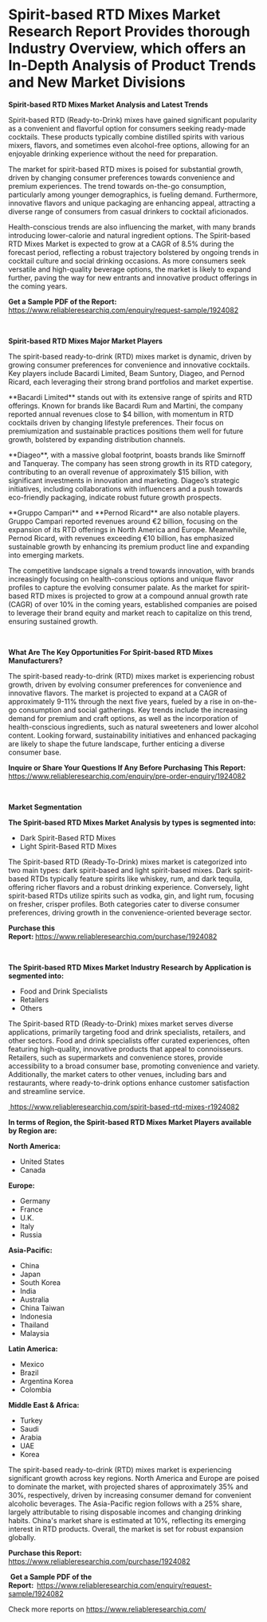 <p><h1>Spirit-based RTD Mixes Market Research Report Provides thorough Industry Overview, which offers an In-Depth Analysis of Product Trends and New Market Divisions</h1></p><p><strong>Spirit-based RTD Mixes Market Analysis and Latest Trends</strong></p>
<p><p>Spirit-based RTD (Ready-to-Drink) mixes have gained significant popularity as a convenient and flavorful option for consumers seeking ready-made cocktails. These products typically combine distilled spirits with various mixers, flavors, and sometimes even alcohol-free options, allowing for an enjoyable drinking experience without the need for preparation. </p><p>The market for spirit-based RTD mixes is poised for substantial growth, driven by changing consumer preferences towards convenience and premium experiences. The trend towards on-the-go consumption, particularly among younger demographics, is fueling demand. Furthermore, innovative flavors and unique packaging are enhancing appeal, attracting a diverse range of consumers from casual drinkers to cocktail aficionados. </p><p>Health-conscious trends are also influencing the market, with many brands introducing lower-calorie and natural ingredient options. The Spirit-based RTD Mixes Market is expected to grow at a CAGR of 8.5% during the forecast period, reflecting a robust trajectory bolstered by ongoing trends in cocktail culture and social drinking occasions. As more consumers seek versatile and high-quality beverage options, the market is likely to expand further, paving the way for new entrants and innovative product offerings in the coming years.</p></p>
<p><strong>Get a Sample PDF of the Report:&nbsp;</strong> <a href="https://www.reliableresearchiq.com/enquiry/request-sample/1924082?utm_campaign=1123&utm_medium=2&utm_source=Github&utm_content=ia&utm_term=14012025&utm_id=spirit-based-rtd-mixes">https://www.reliableresearchiq.com/enquiry/request-sample/1924082</a></p>
<p>&nbsp;</p>
<p><strong>Spirit-based RTD Mixes Major Market Players</strong></p>
<p><p>The spirit-based ready-to-drink (RTD) mixes market is dynamic, driven by growing consumer preferences for convenience and innovative cocktails. Key players include Bacardi Limited, Beam Suntory, Diageo, and Pernod Ricard, each leveraging their strong brand portfolios and market expertise.</p><p>**Bacardi Limited** stands out with its extensive range of spirits and RTD offerings. Known for brands like Bacardi Rum and Martini, the company reported annual revenues close to $4 billion, with momentum in RTD cocktails driven by changing lifestyle preferences. Their focus on premiumization and sustainable practices positions them well for future growth, bolstered by expanding distribution channels.</p><p>**Diageo**, with a massive global footprint, boasts brands like Smirnoff and Tanqueray. The company has seen strong growth in its RTD category, contributing to an overall revenue of approximately $15 billion, with significant investments in innovation and marketing. Diageo’s strategic initiatives, including collaborations with influencers and a push towards eco-friendly packaging, indicate robust future growth prospects.</p><p>**Gruppo Campari** and **Pernod Ricard** are also notable players. Gruppo Campari reported revenues around €2 billion, focusing on the expansion of its RTD offerings in North America and Europe. Meanwhile, Pernod Ricard, with revenues exceeding €10 billion, has emphasized sustainable growth by enhancing its premium product line and expanding into emerging markets.</p><p>The competitive landscape signals a trend towards innovation, with brands increasingly focusing on health-conscious options and unique flavor profiles to capture the evolving consumer palate. As the market for spirit-based RTD mixes is projected to grow at a compound annual growth rate (CAGR) of over 10% in the coming years, established companies are poised to leverage their brand equity and market reach to capitalize on this trend, ensuring sustained growth.</p></p>
<p>&nbsp;</p>
<p><strong>What Are The Key Opportunities For Spirit-based RTD Mixes Manufacturers?</strong></p>
<p><p>The spirit-based ready-to-drink (RTD) mixes market is experiencing robust growth, driven by evolving consumer preferences for convenience and innovative flavors. The market is projected to expand at a CAGR of approximately 9-11% through the next five years, fueled by a rise in on-the-go consumption and social gatherings. Key trends include the increasing demand for premium and craft options, as well as the incorporation of health-conscious ingredients, such as natural sweeteners and lower alcohol content. Looking forward, sustainability initiatives and enhanced packaging are likely to shape the future landscape, further enticing a diverse consumer base.</p></p>
<p><strong>Inquire or Share Your Questions If Any Before Purchasing This Report:</strong> <a href="https://www.reliableresearchiq.com/enquiry/pre-order-enquiry/1924082?utm_campaign=1123&utm_medium=2&utm_source=Github&utm_content=ia&utm_term=14012025&utm_id=spirit-based-rtd-mixes">https://www.reliableresearchiq.com/enquiry/pre-order-enquiry/1924082</a></p>
<p>&nbsp;</p>
<p><strong>Market Segmentation</strong></p>
<p><strong>The Spirit-based RTD Mixes Market Analysis by types is segmented into:</strong></p>
<p><ul><li>Dark Spirit-Based RTD Mixes</li><li>Light Spirit-Based RTD Mixes</li></ul></p>
<p><p>The Spirit-based RTD (Ready-To-Drink) mixes market is categorized into two main types: dark spirit-based and light spirit-based mixes. Dark spirit-based RTDs typically feature spirits like whiskey, rum, and dark tequila, offering richer flavors and a robust drinking experience. Conversely, light spirit-based RTDs utilize spirits such as vodka, gin, and light rum, focusing on fresher, crisper profiles. Both categories cater to diverse consumer preferences, driving growth in the convenience-oriented beverage sector.</p></p>
<p><strong>Purchase this Report:&nbsp;</strong><a href="https://www.reliableresearchiq.com/purchase/1924082?utm_campaign=1123&utm_medium=2&utm_source=Github&utm_content=ia&utm_term=14012025&utm_id=spirit-based-rtd-mixes">https://www.reliableresearchiq.com/purchase/1924082</a></p>
<p>&nbsp;</p>
<p><strong>The Spirit-based RTD Mixes Market Industry Research by Application is segmented into:</strong></p>
<p><ul><li>Food and Drink Specialists</li><li>Retailers</li><li>Others</li></ul></p>
<p><p>The Spirit-based RTD (Ready-to-Drink) mixes market serves diverse applications, primarily targeting food and drink specialists, retailers, and other sectors. Food and drink specialists offer curated experiences, often featuring high-quality, innovative products that appeal to connoisseurs. Retailers, such as supermarkets and convenience stores, provide accessibility to a broad consumer base, promoting convenience and variety. Additionally, the market caters to other venues, including bars and restaurants, where ready-to-drink options enhance customer satisfaction and streamline service.</p></p>
<p><a href="https://www.reliableresearchiq.com/spirit-based-rtd-mixes-r1924082?utm_campaign=1123&utm_medium=2&utm_source=Github&utm_content=ia&utm_term=14012025&utm_id=spirit-based-rtd-mixes">&nbsp;https://www.reliableresearchiq.com/spirit-based-rtd-mixes-r1924082</a></p>
<p><strong>In terms of Region, the Spirit-based RTD Mixes Market Players available by Region are:</strong></p>
<p>
    <p> <strong> North America: </strong>
        <ul>
            <li>United States</li>
            <li>Canada</li>
        </ul>
        </p> 
    <p> <strong> Europe: </strong>
        <ul>
            <li>Germany</li>
            <li>France</li>
            <li>U.K.</li>
            <li>Italy</li>
            <li>Russia</li>
        </ul>
        </p> 
    <p> <strong> Asia-Pacific: </strong>
        <ul>
            <li>China</li>
            <li>Japan</li>
            <li>South Korea</li>
            <li>India</li>
            <li>Australia</li>
            <li>China Taiwan</li>
            <li>Indonesia</li>
            <li>Thailand</li>
            <li>Malaysia</li>
        </ul>
        </p> 
    <p> <strong> Latin America: </strong>
        <ul>
            <li>Mexico</li>
            <li>Brazil</li>
            <li>Argentina Korea</li>
            <li>Colombia</li>
        </ul>
        </p> 
    <p> <strong> Middle East & Africa: </strong>
        <ul>
            <li>Turkey</li>
            <li>Saudi</li>
            <li>Arabia</li>
            <li>UAE</li>
            <li>Korea</li>
        </ul>
    </p>
    </p>
<p><p>The spirit-based ready-to-drink (RTD) mixes market is experiencing significant growth across key regions. North America and Europe are poised to dominate the market, with projected shares of approximately 35% and 30%, respectively, driven by increasing consumer demand for convenient alcoholic beverages. The Asia-Pacific region follows with a 25% share, largely attributable to rising disposable incomes and changing drinking habits. China's market share is estimated at 10%, reflecting its emerging interest in RTD products. Overall, the market is set for robust expansion globally.</p></p>
<p><strong>Purchase this Report: </strong><a href="https://www.reliableresearchiq.com/purchase/1924082?utm_campaign=1123&utm_medium=2&utm_source=Github&utm_content=ia&utm_term=14012025&utm_id=spirit-based-rtd-mixes">https://www.reliableresearchiq.com/purchase/1924082</a></p>
<p>&nbsp;<strong>Get a Sample PDF of the Report:&nbsp;&nbsp;</strong><a href="https://www.reliableresearchiq.com/enquiry/request-sample/1924082?utm_campaign=1123&utm_medium=2&utm_source=Github&utm_content=ia&utm_term=14012025&utm_id=spirit-based-rtd-mixes">https://www.reliableresearchiq.com/enquiry/request-sample/1924082</a></p>
<p><strong></strong></p>
<p>Check more reports on <a href="https://www.reliableresearchiq.com/?utm_campaign=1123&utm_medium=2&utm_source=Github&utm_content=ia&utm_term=14012025&utm_id=spirit-based-rtd-mixes">https://www.reliableresearchiq.com/</a></p>